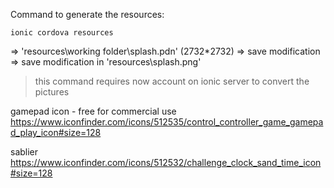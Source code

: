 
Command to generate the resources:

`ionic cordova resources`

=> 'resources\working folder\splash.pdn' (2732*2732)
    => save modification
    => save modification in 'resources\splash.png'



> this command requires now account on ionic server to convert the pictures

gamepad icon - free for commercial use
https://www.iconfinder.com/icons/512535/control_controller_game_gamepad_play_icon#size=128

sablier
https://www.iconfinder.com/icons/512532/challenge_clock_sand_time_icon#size=128